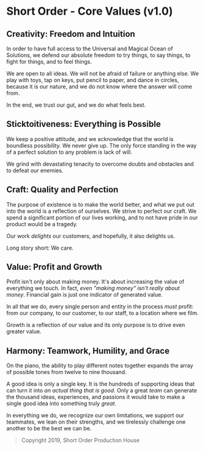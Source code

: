 # Short Order - Core Values (v1.0)

## Creativity: Freedom and Intuition

In order to have full access to the Universal and Magical Ocean of Solutions, we defend our absolute freedom to try things, to say things, to fight for things, and to feel things.

We are open to all ideas. We will not be afraid of failure or anything else. We play with toys, tap on keys, put pencil to paper, and dance in circles, because it is our nature, and we do not know where the answer will come from.

In the end, we trust our gut, and we do what feels best.

## Sticktoitiveness: Everything is Possible

We keep a positive attitude, and we acknowledge that the world is boundless possibility. We never give up. The only force standing in the way of a perfect solution to any problem is lack of will.

We grind with devastating tenacity to overcome doubts and obstacles and to defeat our enemies.

## Craft: Quality and Perfection

The purpose of existence is to make the world better, and what we put out into the world is a reflection of ourselves. We strive to perfect our craft. We spend a significant portion of our lives working, and to not have pride in our product would be a tragedy.

Our work _delights_ our customers, and hopefully, it also delights us.

Long story short: We care.

## Value: Profit and Growth

Profit isn't only about making money. It's about increasing the value of everything we touch. In fact, _even "making money" isn't really about money_. Financial gain is just one indicator of generated value.

In all that we do, every single person and entity in the process _must_ profit: from our company, to our customer, to our staff, to a location where we film.

Growth is a reflection of our value and its only purpose is to drive even greater value.

## Harmony: Teamwork, Humility, and Grace

On the piano, the ability to play different notes together expands the array of possible tones from twelve to nine thousand.

A good idea is only a single key. It is the hundreds of supporting ideas that can turn it into _an actual thing that is good_. Only a great _team_ can generate the thousand ideas, experiences, and passions it would take to make a single good idea into something truly _great_.

In everything we do, we recognize our own limitations, we support our teammates, we lean on their strengths, and we tirelessly challenge one another to be the best we can be.




> Copyright 2019, Short Order Production House
